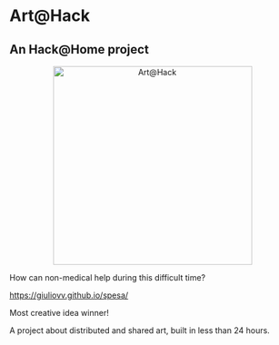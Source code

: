 # Art@Hack
## An Hack@Home project

<p align="center">
  <img src="https://giuliovv.github.io/spesa/static/media/logo.285086bb.svg" width="350" alt="Art@Hack">
</p>

How can non-medical help during this difficult time?

https://giuliovv.github.io/spesa/

Most creative idea winner!

A project about distributed and shared art, built in less than 24 hours.
